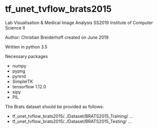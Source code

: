 # tf_unet_tvflow_brats2015

Lab Visualisation & Medical Image Analysis SS2019
Institute of Computer Science II

Author: Christian Breiderhoff
created on June 2019

Written in python 3.5

Necessary packages
  - numpy
  - pypng
  - pynrrd
  - SimpleITK
  - tensorflow 1.12.0
  - sipy
  - PIL
  
The Brats dataset should be provided as follows:

  - tf_unet_tvflow_brats2015/../Dataset/BRATS2015_Training/ ...
  - tf_unet_tvflow_brats2015/../Dataset/BRATS2015_Testing/ ...
